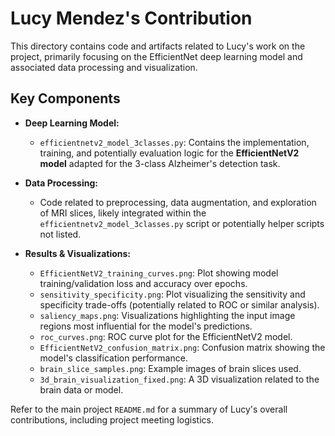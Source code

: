 # Lucy Mendez's Contribution

This directory contains code and artifacts related to Lucy's work on the project, primarily focusing on the EfficientNet deep learning model and associated data processing and visualization.

## Key Components

*   **Deep Learning Model:**
    *   `efficientnetv2_model_3classes.py`: Contains the implementation, training, and potentially evaluation logic for the **EfficientNetV2 model** adapted for the 3-class Alzheimer's detection task.

*   **Data Processing:**
    *   Code related to preprocessing, data augmentation, and exploration of MRI slices, likely integrated within the `efficientnetv2_model_3classes.py` script or potentially helper scripts not listed.

*   **Results & Visualizations:**
    *   `EfficientNetV2_training_curves.png`: Plot showing model training/validation loss and accuracy over epochs.
    *   `sensitivity_specificity.png`: Plot visualizing the sensitivity and specificity trade-offs (potentially related to ROC or similar analysis).
    *   `saliency_maps.png`: Visualizations highlighting the input image regions most influential for the model's predictions.
    *   `roc_curves.png`: ROC curve plot for the EfficientNetV2 model.
    *   `EfficientNetV2_confusion_matrix.png`: Confusion matrix showing the model's classification performance.
    *   `brain_slice_samples.png`: Example images of brain slices used.
    *   `3d_brain_visualization_fixed.png`: A 3D visualization related to the brain data or model.

Refer to the main project `README.md` for a summary of Lucy's overall contributions, including project meeting logistics.

